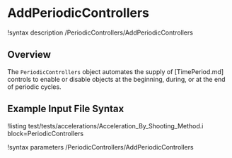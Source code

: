 # AddPeriodicControllers

!syntax description /PeriodicControllers/AddPeriodicControllers

## Overview

The `PeriodicControllers` object automates the supply of [TimePeriod.md] controls to enable or disable objects at the beginning, during, or at the end of periodic cycles.

## Example Input File Syntax

!listing test/tests/accelerations/Acceleration_By_Shooting_Method.i block=PeriodicControllers

!syntax parameters /PeriodicControllers/AddPeriodicControllers
